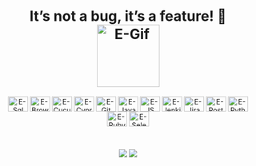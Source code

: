 <div>
  <h1 align="center">
    It’s not a bug, it’s a feature! 🐞  
  <img align="center" alt="E-Gif" height="125" width="125" src="https://cdn.discordapp.com/attachments/928965626171654157/1207348600775123004/Gif_Ellen.gif?ex=65df5201&is=65ccdd01&hm=3aeb3928bbea458c6da39397645b7846c5e6d2f7733e551b77115ec6656be1a1&">
  </h1>
</div>

<div align="center">
  <img align="center" alt="E-Sql" height="30" width="40" src="https://cdn.jsdelivr.net/gh/devicons/devicon@latest/icons/azuresqldatabase/azuresqldatabase-original.svg">
  <img align="center" alt="E-Browser" height="30" width="40" src="https://cdn.jsdelivr.net/gh/devicons/devicon@latest/icons/browserstack/browserstack-original.svg">
  <img align="center" alt="E-Cucumber" height="30" width="40" src="https://cdn.jsdelivr.net/gh/devicons/devicon@latest/icons/cucumber/cucumber-plain.svg">
  <img align="center" alt="E-Cypress" height="30" width="40" src="https://cdn.jsdelivr.net/gh/devicons/devicon@latest/icons/cypressio/cypressio-original.svg">
  <img align="center" alt="E-Git" height="30" width="40" src="https://cdn.jsdelivr.net/gh/devicons/devicon@latest/icons/git/git-original.svg">
  <img align="center" alt="E-Java" height="30" width="40" src="https://cdn.jsdelivr.net/gh/devicons/devicon@latest/icons/java/java-original.svg">
  <img align="center" alt="E-JS" height="30" width="40" src="https://cdn.jsdelivr.net/gh/devicons/devicon@latest/icons/javascript/javascript-original.svg">
  <img align="center" alt="E-Jenkins" height="30" width="40" src="https://cdn.jsdelivr.net/gh/devicons/devicon@latest/icons/jenkins/jenkins-original.svg">
  <img align="center" alt="E-Jira" height="30" width="40" src="https://cdn.jsdelivr.net/gh/devicons/devicon@latest/icons/jira/jira-original.svg">
  <img align="center" alt="E-Postman" height="30" width="40" src="https://cdn.jsdelivr.net/gh/devicons/devicon@latest/icons/postman/postman-original.svg">
  <img align="center" alt="E-Python" height="30" width="40" src="https://cdn.jsdelivr.net/gh/devicons/devicon@latest/icons/python/python-original.svg">
  <img align="center" alt="E-Ruby" height="30" width="40" src="https://cdn.jsdelivr.net/gh/devicons/devicon@latest/icons/ruby/ruby-original.svg">
  <img align="center" alt="E-Selenium" height="30" width="40" src="https://cdn.jsdelivr.net/gh/devicons/devicon@latest/icons/selenium/selenium-original.svg">
</div>

  ##
  
<div align="center" valign="top"><br>
<a href="https://www.linkedin.com/in/ellen-neri/" target="_blank"><img src="https://img.shields.io/badge/LinkedIn-0077B5?style=for-the-badge&logo=linkedin&logoColor=white" target="_blank"></a>
<a href="mailto:ellenandrade.n@gmail.com" target="_blank"><img src="https://img.shields.io/badge/Gmail-D14836?style=for-the-badge&logo=gmail&logoColor=white" target="_blank"></a>
</div>
  
  
